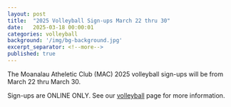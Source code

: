 ```yaml
---
layout: post
title:  "2025 Volleyball Sign-ups March 22 thru 30"
date:   2025-03-18 00:00:01
categories: volleyball
background: '/img/bg-background.jpg'
excerpt_separator: <!--more-->
published: true
---
```

The Moanalau Atheletic Club (MAC) 2025 volleyball sign-ups will be from March 22 thru March 30.

Sign-ups are ONLINE ONLY. See our [volleyball](/volleyball) page for more information.